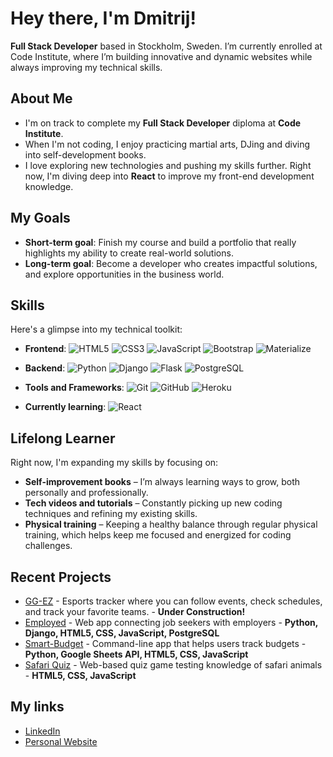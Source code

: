# Hey there, I'm Dmitrij!

**Full Stack Developer** based in Stockholm, Sweden. I’m currently enrolled at Code Institute, where I’m building innovative and dynamic websites while always improving my technical skills.

## About Me
- I'm on track to complete my **Full Stack Developer** diploma at **Code Institute**.
- When I'm not coding, I enjoy practicing martial arts, DJing and diving into self-development books.
- I love exploring new technologies and pushing my skills further. Right now, I'm diving deep into **React** to improve my front-end development knowledge.

## My Goals
- **Short-term goal**: Finish my course and build a portfolio that really highlights my ability to create real-world solutions.
- **Long-term goal**: Become a developer who creates impactful solutions, and explore opportunities in the business world.

## Skills
Here's a glimpse into my technical toolkit:
- **Frontend**:
  ![HTML5](https://img.shields.io/badge/HTML5%20-%23E34F26.svg?&style=for-the-badge&logo=HTML5&logoColor=FFFFFF)
  ![CSS3](https://img.shields.io/badge/CSS3%20-%231572B6.svg?&style=for-the-badge&logo=CSS3&logoColor=FFFFFF)
  ![JavaScript](https://img.shields.io/badge/JavaScript%20-%23323330.svg?&style=for-the-badge&logo=JavaScript&logoColor=F7DF1E)
  ![Bootstrap](https://img.shields.io/badge/Bootstrap-563D7C?style=for-the-badge&logo=bootstrap&logoColor=white)
  ![Materialize](https://img.shields.io/badge/Materialize%20CSS-EB6E4B.svg?&style=for-the-badge&logo=materializecss&logoColor=FFFFFF)
  
- **Backend**:
  ![Python](https://img.shields.io/badge/Python%20-%23004D7A.svg?&style=for-the-badge&logo=python&logoColor=ffdf76)
  ![Django](https://img.shields.io/badge/Django-092E20?style=for-the-badge&logo=django&logoColor=white)
  ![Flask](https://img.shields.io/badge/Flask-000000?style=for-the-badge&logo=flask&logoColor=white)
  ![PostgreSQL](https://img.shields.io/badge/PostgreSQL-316192?style=for-the-badge&logo=postgresql&logoColor=white)

- **Tools and Frameworks**:
  ![Git](https://img.shields.io/badge/Git-%23F05033.svg?style=for-the-badge&logo=git&logoColor=white)
  ![GitHub](https://img.shields.io/badge/GitHub%20-%23181717.svg?&style=for-the-badge&logo=github&logoColor=white)
  ![Heroku](https://img.shields.io/badge/Heroku-430098?style=for-the-badge&logo=heroku&logoColor=white)

- **Currently learning**: 
  ![React](https://img.shields.io/badge/React-20232A?style=for-the-badge&logo=react&logoColor=61DAFB)

## Lifelong Learner
Right now, I'm expanding my skills by focusing on:
- **Self-improvement books** – I’m always learning ways to grow, both personally and professionally.
- **Tech videos and tutorials** – Constantly picking up new coding techniques and refining my existing skills.
- **Physical training** – Keeping a healthy balance through regular physical training, which helps keep me focused and energized for coding challenges.

## Recent Projects

- [GG-EZ](https://github.com/Dimmanzo/GG-EZ) - Esports tracker where you can follow events, check schedules, and track your favorite teams. - **Under Construction!**
- [Employed](https://github.com/Dimmanzo/employed) - Web app connecting job seekers with employers - **Python, Django, HTML5, CSS, JavaScript, PostgreSQL**
- [Smart-Budget](https://github.com/Dimmanzo/smart-budget) - Command-line app that helps users track budgets - **Python, Google Sheets API, HTML5, CSS, JavaScript**
- [Safari Quiz](https://github.com/Dimmanzo/safari-quiz) - Web-based quiz game testing knowledge of safari animals - **HTML5, CSS, JavaScript**

## My links

- [LinkedIn](https://www.linkedin.com/in/dmitrij-sazniov/)
- [Personal Website](https://dimmanzo.com/) 

